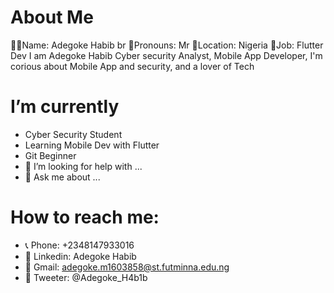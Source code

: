 #  About Me
👳‍♂️Name: Adegoke Habib br
👨Pronouns: Mr
🧭Location: Nigeria
💼Job: Flutter Dev
I am Adegoke Habib Cyber security Analyst, Mobile App Developer, I'm corious about Mobile App and security, and a lover of Tech
#   I’m currently 
- Cyber Security Student
- Learning Mobile Dev with Flutter
- Git Beginner
- 🤔 I’m looking for help with ...
- 💬 Ask me about ...
# How to reach me:
- 📞 Phone: +2348147933016
- 📍 Linkedin: Adegoke Habib
- 📧 Gmail: adegoke.m1603858@st.futminna.edu.ng
- 📍 Tweeter: @Adegoke_H4b1b

